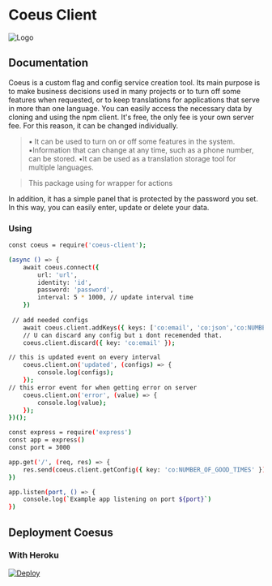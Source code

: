 # Coeus Client

 ![Logo](https://i.imgur.com/Jgf7swu.gif)
## Documentation

Coeus is a custom flag and config service creation tool. Its main purpose is to make business decisions used in many projects or to turn off some features when requested, or to keep translations for applications that serve in more than one language. You can easily access the necessary data by cloning and using the npm client. It's free, the only fee is your own server fee. For this reason, it can be changed individually.

>▪️ It can be used to turn on or off some features in the system.
▪️Information that can change at any time, such as a phone number, can be stored.
▪️It can be used as a translation storage tool for multiple languages.

> This package using for wrapper for actions


In addition, it has a simple panel that is protected by the password you set. In this way, you can easily enter, update or delete your data.
### Using

```sh
const coeus = require('coeus-client');

(async () => {
    await coeus.connect({
        url: 'url',
        identity: 'id',
        password: 'password',
        interval: 5 * 1000, // update interval time
    })
    
 // add needed configs
    await coeus.client.addKeys({ keys: ['co:email', 'co:json','co:NUMBER_OF_GOOD_TIMES'] });
    // U can discard any config but ı dont recemended that.
    coeus.client.discard({ key: 'co:email' });

// this is updated event on every interval
    coeus.client.on('updated', (configs) => {
        console.log(configs);
    });
// this error event for when getting error on server
    coeus.client.on('error', (value) => {
        console.log(value);
    });
})();

const express = require('express')
const app = express()
const port = 3000

app.get('/', (req, res) => {
    res.send(coeus.client.getConfig({ key: 'co:NUMBER_OF_GOOD_TIMES' }))
})

app.listen(port, () => {
    console.log(`Example app listening on port ${port}`)
})
```

## Deployment Coesus
### With Heroku
[![Deploy](https://www.herokucdn.com/deploy/button.svg)](https://heroku.com/deploy?template=https://github.com/erdemkosk/coeus)